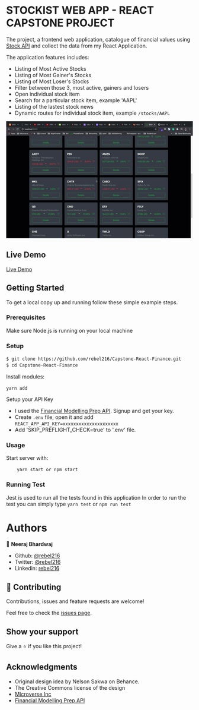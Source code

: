 # STOCKIST WEB APP - REACT CAPSTONE PROJECT

The project, a frontend web application, catalogue of financial values using [Stock API](https://financialmodelingprep.com/developer/docs/)  and collect the data from my React Application.

The application features includes:
- Listing of Most Active Stocks
- Listing of Most Gainer's Stocks
- Listing of Most Loser's Stocks
- Filter between those 3, most active, gainers and losers
- Open individual stock item
- Search for a particular stock item, example 'AAPL'
- Listing of the lastest stock news
- Dynamic routes for individual stock item, example `/stocks/AAPL`

![screenshot](./stockist.gif)

## Live Demo
[Live Demo](https://rebel216.github.io/Capstone-React-Finance/)

## Getting Started

To get a local copy up and running follow these simple example steps.

### Prerequisites

Make sure Node.js is running on your local machine

### Setup

~~~bash
$ git clone https://github.com/rebel216/Capstone-React-Finance.git
$ cd Capstone-React-Finance
~~~

Install modules:

```
yarn add
```

Setup your API Key

- I used the [Financial Modelling Prep API](https://financialmodelingprep.com/developer/docs/). Signup and get your key.
- Create `.env` file, open it and add `REACT_APP_API_KEY=xxxxxxxxxxxxxxxxxxxxx`
- Add 'SKIP_PREFLIGHT_CHECK=true' to '.env' file.

### Usage

Start server with:

```
    yarn start or npm start
```
### Running Test
Jest is used to run all the tests found in this application
In order to run the test you can simply type `yarn test` or `npm run test`

# Authors

👤 **Neeraj Bhardwaj**

- Github: [@rebel216](https://github.com/rebel216/)
- Twitter: [@rebel216](https://twitter.com/rebel216)
- Linkedin: [rebel216](https://www.linkedin.com/in/rebel216/)

## 🤝 Contributing

Contributions, issues and feature requests are welcome!

Feel free to check the [issues page](issues/).

## Show your support

Give a ⭐️ if you like this project!

## Acknowledgments
- Original design idea by Nelson Sakwa on Behance.
- The Creative Commons license of the design 
- [Microverse Inc](https://www.microverse.org/)
- [Financial Modelling Prep API](https://financialmodelingprep.com/developer/docs/)
